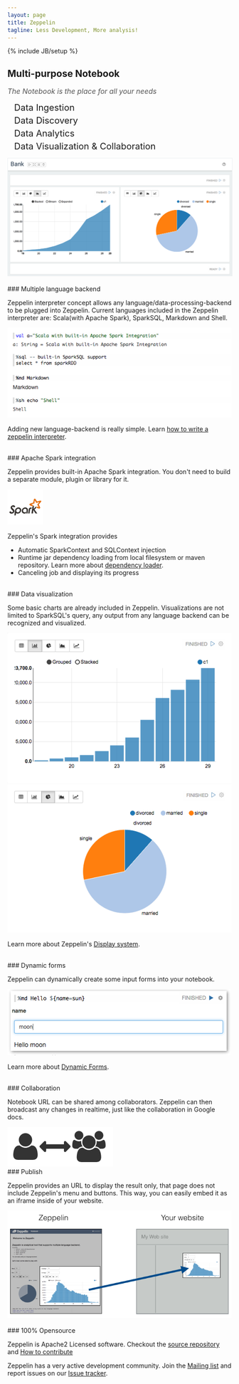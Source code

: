 ```yaml
---
layout: page
title: Zeppelin
tagline: Less Development, More analysis!
---
```

{% include JB/setup %}

<div class="row">
 <div class="col-md-5">
<h2>Multi-purpose Notebook</h2>

<p style="font-size:16px; color:#555555;font-style:italic;margin-bottom: 15px;">The Notebook is the place for all your needs</p>
<ul style="list-style-type: none;padding-left:10px;" >
  <li style="font-size:20px; margin: 5px;"><span class="glyphicon glyphicon-import"></span> Data Ingestion</li>
  <li style="font-size:20px; margin: 5px;"><span class="glyphicon glyphicon-eye-open"></span> Data Discovery</li>
  <li style="font-size:20px; margin: 5px;"><span class="glyphicon glyphicon-wrench"></span> Data Analytics</li>
  <li style="font-size:20px; margin: 5px;"><span class="glyphicon glyphicon-dashboard"></span> Data Visualization & Collaboration</li>
</ul>

 </div>
 <div class="col-md-7"><img class="img-responsive" style="border: 1px solid #ecf0f1;" height="auto" src="assets/themes/zeppelin/img/notebook.png" /></div>
</div>


<br />
### Multiple language backend

Zeppelin interpreter concept allows any language/data-processing-backend to be plugged into Zeppelin.
Current languages included in the Zeppelin interpreter are: Scala(with Apache Spark), SparkSQL, Markdown and Shell.

<img src="assets/themes/zeppelin/img/screenshots/multiple_language_backend.png" />

Adding new language-backend is really simple. Learn [how to write a zeppelin interpreter](./docs/development/writingzeppelininterpreter.html).


<br />
### Apache Spark integration

Zeppelin provides built-in Apache Spark integration. You don't need to build a separate module, plugin or library for it.

<img src="assets/themes/zeppelin/img/spark_logo.jpg" width="80px" />

Zeppelin's Spark integration provides

- Automatic SparkContext and SQLContext injection
- Runtime jar dependency loading from local filesystem or maven repository. Learn more about [dependency loader](./docs/zeppelincontext.html).
- Canceling job and displaying its progress

<br />
### Data visualization

Some basic charts are already included in Zeppelin. Visualizations are not limited to SparkSQL's query, any output from any language backend can be recognized and visualized.

<div class="row">
  <div class="col-md-6">
    <img class="img-responsive" src="./assets/themes/zeppelin/img/graph1.png" />
  </div>
  <div class="col-md-6">
    <img class="img-responsive" src="./assets/themes/zeppelin/img/graph2.png" />
  </div>
</div>

Learn more about Zeppelin's [Display system](./docs/display.html).


<br />
### Dynamic forms

Zeppelin can dynamically create some input forms into your notebook.

<img src="./assets/themes/zeppelin/img/screenshots/form_input.png" />

Learn more about [Dynamic Forms](./docs/dynamicform.html).


<br />
### Collaboration

Notebook URL can be shared among collaborators. Zeppelin can then broadcast any changes in realtime, just like the collaboration in Google docs.

<img src="./assets/themes/zeppelin/img/screenshots/collaboration.png" />

<br />
### Publish

<p>Zeppelin provides an URL to display the result only, that page does not include Zeppelin's menu and buttons.
This way, you can easily embed it as an iframe inside of your website.</p>
<div style="margin:auto;text-align:center;">
  <img src="./assets/themes/zeppelin/img/screenshots/publish.png" />
</div>

<br />
### 100% Opensource

Zeppelin is Apache2 Licensed software. Checkout the [source repository](https://github.com/NFLabs/zeppelin) and [How to contribute](./docs/development/howtocontribute.html)

Zeppelin has a very active development community.
Join the [Mailing list](https://groups.google.com/forum/#!forum/zeppelin-developers) and report issues on our 
[Issue tracker](https://zeppelin-project.atlassian.net/browse/ZEPPELIN).





